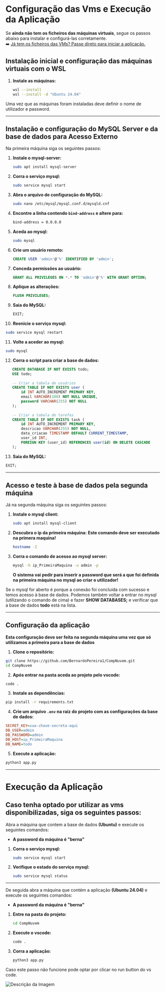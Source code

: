 # Configuração das Vms e Execução da Aplicação

Se **ainda não tem os ficheiros das máquinas virtuais**, segue os passos abaixo para instalar e configurá-las corretamente.  
➡️ [Já tem os ficheiros das VMs? Passe direto para iniciar a aplicação.](#execução-da-aplicação)

## Instalação inicial e configuração das máquinas virtuais com o WSL 

1. **Instale as máquinas:**
   
   ```bash
   wsl --install
   wsl --install -d "Ubuntu 24.04"
   ```

Uma vez que as máquinas foram instaladas deve definir o nome de utilizador e password.

---

## Instalação e configuração do MySQL Server e da base de dados para Acesso Externo

Na primeira máquina siga os seguintes passos:

1. **Instale o mysql-server:**
   ```bash
   sudo apt install mysql-server
   ```
   
2. **Corra o serviço mysql:**
   ```bash
   sudo service mysql start
   ```
   
3. **Abra o arquivo de configuração do MySQL:**
   ```bash
   sudo nano /etc/mysql/mysql.conf.d/mysqld.cnf
   ```
   
4. **Encontre a linha contendo `bind-address` e altere para:**
   ```bash
   bind-address = 0.0.0.0
   ```

5. **Aceda ao mysql:**
   ```bash
   sudo mysql
   ```
   
6. **Crie um usuário remoto:**
   ```sql
   CREATE USER 'admin'@'%' IDENTIFIED BY 'admin';
   ```
   
7. **Conceda permissões ao usuário:**
   ```sql
   GRANT ALL PRIVILEGES ON *.* TO 'admin'@'%' WITH GRANT OPTION;
   ```
   
8. **Aplique as alterações:**
   ```sql
   FLUSH PRIVILEGES;
   ```
   
9. **Saia do MySQL:**
   ```sql
   EXIT;
   ```
10. **Reenicie o serviço mysql:**
   ```bash
   sudo service mysql restart
   ```

11. **Volte a aceder ao mysql:**
   ```bash
   sudo mysql
   ```

12. **Corra o script para criar a base de dados:**
   ```sql
      CREATE DATABASE IF NOT EXISTS todo;
      USE todo;
      
      -- Criar a tabela de usuários
      CREATE TABLE IF NOT EXISTS user (
          id INT AUTO_INCREMENT PRIMARY KEY,
          email VARCHAR(100) NOT NULL UNIQUE,
          password VARCHAR(255) NOT NULL
      );
      
      -- Criar a tabela de tarefas
      CREATE TABLE IF NOT EXISTS task (
          id INT AUTO_INCREMENT PRIMARY KEY,
          descricao VARCHAR(255) NOT NULL,
          data_criacao TIMESTAMP DEFAULT CURRENT_TIMESTAMP,
          user_id INT,
          FOREIGN KEY (user_id) REFERENCES user(id) ON DELETE CASCADE
      );
   ```

13. **Saia do MySQL:**
   ```sql
   EXIT;
   ```

---

## Acesso e teste à base de dados pela segunda máquina

Já na segunda máquina siga os seguintes passos:

1. **Instale o mysql client:**
   ```bash
   sudo apt install mysql-client
   ```

2. **Descubra o ip da primeira máquina:**
   **Este comando deve ser executado na primera maquina!**
   ```bash
   hostname -I
   ```

3. **Corra o comando de acesso ao mysql server:**
   ```bash
   mysql -h ip_PrimeiraMaquina -u admin -p
   ```
   **O sistema vai pedir para inserir a password que será a que foi definida na primeira máquina no mysql ao criar o utilizador!**

Se o mysql for aberto é porque a conexão foi concluida com sucesso e temos acesso à base de dados. Podemos também voltar a entrar no mysql (utilizando o comando de cima) e fazer **SHOW DATABASES;** e verificar que a base de dados **todo** está na lista.

---

## Configuração da aplicação

   **Esta configuração deve ser feita na segunda máquina uma vez que só utilizamos a primeira para a base de dados**

   1. **Clone o repositório:**
   ```bash
   git clone https://github.com/BernardoPereira1/CompNuvem.git
   cd CompNuvem
   ```

   2. **Após entrar na pasta aceda ao projeto pelo vscode:**
   ```bash
   code .
   ```

   3. **Instale as dependências:**
   ```bash
   pip install -r requirements.txt
   ```

   4. **Crie um arquivo `.env` na raiz do projeto com as configurações da base de dados:**
   ```ini
   SECRET_KEY=sua-chave-secreta-aqui
   DB_USER=admin
   DB_PASSWORD=admin
   DB_HOST=ip_PrimeiraMaquina
   DB_NAME=todo
   ```

   5. **Execute a aplicação:**
   ```bash
   python3 app.py
   ```

---

# Execução da Aplicação
## Caso tenha optado por utilizar as vms disponibilizadas, siga os seguintes passos:

Abra a máquina que contem a base de dados **(Ubuntu)** e execute os seguintes comandos:

- **A password da máquina é "berna"**

1. **Corra o serviço mysql:**
   ```bash
   sudo service mysql start
   ```

2. **Verifique o estado do serviço mysql:**
   ```bash
   sudo service mysql status
   ```

---

De seguida abra a máquina que contém a aplicação **(Ubuntu 24.04)** e execute os seguintes comandos:

- **A password da máquina é "berna"**

1. **Entre na pasta do projeto:**
   ```bash
   cd CompNuvem
   ```

2. **Execute o vscode:**
   ```bash
   code .
   ```

3. **Corra a aplicação:**
   ```bash
   python3 app.py
   ```
   
Caso este passo não funcione pode optar por clicar no run button do vs code.

![Descrição da Imagem](https://i.sstatic.net/qqsMY.png)








